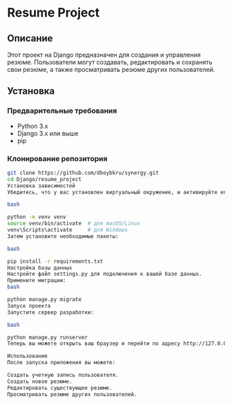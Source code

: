 # Resume Project

## Описание

Этот проект на Django предназначен для создания и управления резюме. Пользователи могут создавать, редактировать и сохранять свои резюме, а также просматривать резюме других пользователей.

## Установка

### Предварительные требования

- Python 3.x
- Django 3.x или выше
- pip

### Клонирование репозитория

```bash
git clone https://github.com/dboybkru/synergy.git
cd Django/resume_project
Установка зависимостей
Убедитесь, что у вас установлен виртуальный окружение, и активируйте его:

bash

python -m venv venv
source venv/bin/activate  # для macOS/Linux
venv\Scripts\activate     # для Windows
Затем установите необходимые пакеты:

bash

pip install -r requirements.txt
Настройка базы данных
Настройте файл settings.py для подключения к вашей базе данных.
Примените миграции:
bash

python manage.py migrate
Запуск проекта
Запустите сервер разработки:

bash

python manage.py runserver
Теперь вы можете открыть ваш браузер и перейти по адресу http://127.0.0.1:8000/, чтобы увидеть приложение в действии.

Использование
После запуска приложения вы можете:

Создать учетную запись пользователя.
Создать новое резюме.
Редактировать существующее резюме.
Просматривать резюме других пользователей.
